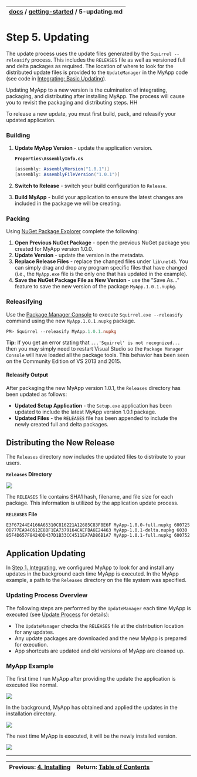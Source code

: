 | [docs](..) / [getting-started](.) / 5-updating.md |
|:---|

# Step 5. Updating

The update process uses the update files generated by the `Squirrel --releasify` process. This includes the `RELEASES` file as well as versioned full and delta packages as required. The location of where to look for the distributed update files is provided to the `UpdateManager` in the MyApp code (see code in [Integrating: Basic Updating](1-integrating.md)). 

Updating MyApp to a new version is the culmination of integrating, packaging, and distributing after installing MyApp. The process will cause you to revisit the packaging and distributing steps.
HH

To release a new update, you must first build, pack, and releasify your updated application.

### Building

1. **Update MyApp Version** - update the application version.
 
   	**`Properties\AssemblyInfo.cs`**
   
   	~~~cs
  	[assembly: AssemblyVersion("1.0.1")]
	[assembly: AssemblyFileVersion("1.0.1")]
   	~~~
2. **Switch to Release** - switch your build configuration to `Release`.
3. **Build MyApp** - build your application to ensure the latest changes are included in the package we will be creating.

### Packing

Using [NuGet Package Explorer](https://github.com/NuGetPackageExplorer/NuGetPackageExplorer) complete the following:

1. **Open Previous NuGet Package** - open the previous NuGet package you created for MyApp version 1.0.0.
2. **Update Version** - update the version in the metadata.
4. **Replace Release Files** - replace the changed files under `lib\net45`. You can simply drag and drop any program specific files that have changed (i.e., the `MyApp.exe` file is the only one that has updated in the example). 
5. **Save the NuGet Package File as New Version** - use the "Save As..." feature to save the new version of the package `MyApp.1.0.1.nupkg`.

### Releasifying

Use the [Package Manager Console](https://docs.NuGet.org/consume/package-manager-console) to execute `Squirrel.exe --releasify` command using the new  `MyApp.1.0.1.nupkg` package.

~~~powershell
PM> Squirrel --releasify MyApp.1.0.1.nupkg
~~~ 

**Tip:** If you get an error stating that `...'Squirrel' is not recognized...` then you may simply need to restart Visual Studio so the `Package Manager Console` will have loaded all the package tools. This behavior has been seen on the Community Edition of VS 2013 and 2015.

#### Releasify Output

After packaging the new MyApp version 1.0.1, the `Releases` directory has been updated as follows: 
 
* **Updated Setup Application** - the `Setup.exe` application has been updated to include the latest MyApp version 1.0.1 package.
* **Updated Files** - the `RELEASES` file has been appended to include the newly created full and delta packages.

## Distributing the New Release

The `Releases` directory now includes the updated files to distribute to your users. 

**`Releases` Directory**

![](images/1.5-releases-directory.png)

The `RELEASES` file contains SHA1 hash, filename, and file size for each package. This information is utilized by the application update process. 

**`RELEASES` File**

~~~
E3F67244E4166A65310C816221A12685C83F8E6F MyApp-1.0.0-full.nupkg 600725
0D777EA94C612E8BF1EA7379164CAEFBA6E24463 MyApp-1.0.1-delta.nupkg 6030
85F4D657F8424DD437D1B33CC4511EA7AD86B1A7 MyApp-1.0.1-full.nupkg 600752
~~~


## Application Updating

In [Step 1. Integrating](1-integrating.md), we configured MyApp to look for and install any updates in the background each time MyApp is executed. In the MyApp example, a path to the `Releases` directory on the file system was specified. 

### Updating Process Overview

The following steps are performed by the `UpdateManager` each time MyApp is executed (see [Update Process](../using/update-process.md) for details):

* The `UpdateManager` checks the `RELEASES` file at the distribution location for any updates.
* Any update packages are downloaded and the new MyApp is prepared for execution. 
* App shortcuts are updated and old versions of MyApp are cleaned up.

### MyApp Example

The first time I run MyApp after providing the update the application is executed like normal.

![](images/1-MyApp.png)

In the background, MyApp has obtained and applied the updates in the installation directory.

![](images/1.5-local-app-data-dir.png)

The next time MyApp is executed, it will be the newly installed version.

![](images/1.5-MyApp.png)

---
| Previous: [4. Installing](4-installing.md) | Return: [Table of Contents](../readme.md)|
|:---|:---|

